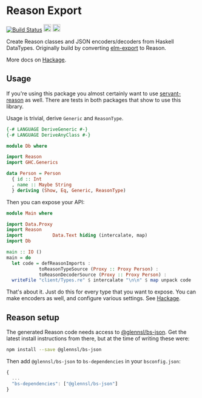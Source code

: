 # Reason Export

[![Build Status](https://travis-ci.org/abarbu/reason-export.svg)](https://travis-ci.org/abarbu/reason-export)
<img src="https://cdn.svgporn.com/logos/reasonml.svg" alt="reason" height="20"/>
<img src="https://www.haskell.org/img/haskell-logo.svg" alt="reason" height="20"/>

Create Reason classes and JSON encoders/decoders from Haskell DataTypes.
Originally build by converting [elm-export](http://hackage.haskell.org/package/elm-export) to Reason.

More docs on [Hackage](http://hackage.haskell.org/package/reason-export).

## Usage

If you're using this package you almost certainly want to use [servant-reason](http://hackage.haskell.org/package/servant-reason) as well. There are tests in both packages
that show to use this library.

Usage is trivial, derive `Generic` and `ReasonType`.

```haskell
{-# LANGUAGE DeriveGeneric #-}
{-# LANGUAGE DeriveAnyClass #-}

module Db where

import Reason
import GHC.Generics

data Person = Person
  { id :: Int
  , name :: Maybe String
  } deriving (Show, Eq, Generic, ReasonType)
```

Then you can expose your API:

```haskell
module Main where

import Data.Proxy
import Reason
import           Data.Text hiding (intercalate, map)
import Db

main :: IO ()
main = do
  let code = defReasonImports :
            toReasonTypeSource (Proxy :: Proxy Person) :
            toReasonDecoderSource (Proxy :: Proxy Person) :
  writeFile "client/Types.re" $ intercalate "\n\n" $ map unpack code
```

That's about it. Just do this for every type that you want to expose. You can make encoders as well, and configure various settings. See [Hackage](http://hackage.haskell.org/package/reason-export).

## Reason setup

The generated Reason code needs access to [@glennsl/bs-json](https://github.com/glennsl/bs-json). Get the latest install instructions from there, but at the time of writing these were:

```sh
npm install --save @glennsl/bs-json
```

Then add `@glennsl/bs-json` to `bs-dependencies` in your `bsconfig.json`:
```js
{
  ...
  "bs-dependencies": ["@glennsl/bs-json"]
}
```
